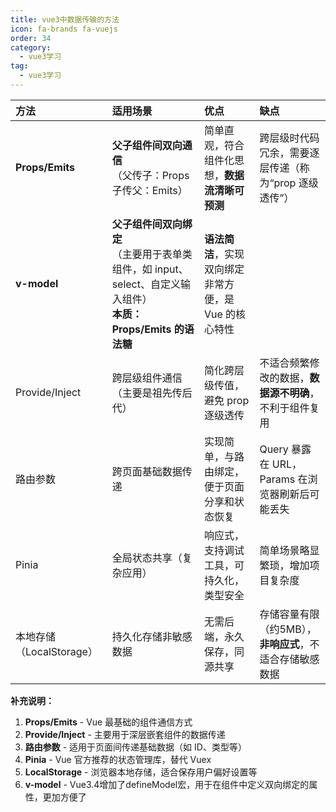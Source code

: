 ```yaml
---
title: vue3中数据传输的方法
icon: fa-brands fa-vuejs
order: 34
category:
  - vue3学习
tag:
  - vue3学习
---
```



| 方法 | 适用场景 | 优点 | 缺点 |
| :--- | :--- | :--- | :--- |
| **Props/Emits** | **父子组件间双向通信** <br>（父传子：Props<br>子传父：Emits） | 简单直观，符合组件化思想，**数据流清晰可预测** | 跨层级时代码冗余，需要逐层传递（称为“prop 逐级透传”） |
| **v-model** | **父子组件间双向绑定** <br>（主要用于表单类组件，如 input、select、自定义输入组件）<br>**本质：Props/Emits 的语法糖** | **语法简洁**，实现双向绑定非常方便，是 Vue 的核心特性 |  |
| Provide/Inject | 跨层级组件通信（主要是祖先传后代） | 简化跨层级传值，避免 prop 逐级透传 | 不适合频繁修改的数据，**数据源不明确**，不利于组件复用 |
| 路由参数 | 跨页面基础数据传递 | 实现简单，与路由绑定，便于页面分享和状态恢复 | Query 暴露在 URL，Params 在浏览器刷新后可能丢失 |
| Pinia | 全局状态共享（复杂应用） | 响应式，支持调试工具，可持久化，类型安全 | 简单场景略显繁琐，增加项目复杂度 |
| 本地存储（LocalStorage）| 持久化存储非敏感数据 | 无需后端，永久保存，同源共享 | 存储容量有限（约5MB），**非响应式**，不适合存储敏感数据 |

**补充说明：**

1. **Props/Emits** - Vue 最基础的组件通信方式
2. **Provide/Inject** - 主要用于深层嵌套组件的数据传递
3. **路由参数** - 适用于页面间传递基础数据（如 ID、类型等）
4. **Pinia** - Vue 官方推荐的状态管理库，替代 Vuex
5. **LocalStorage** - 浏览器本地存储，适合保存用户偏好设置等
6. **v-model** - Vue3.4增加了defineModel宏，用于在组件中定义双向绑定的属性，更加方便了
